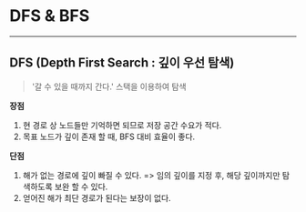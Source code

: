 # DFS & BFS
***
## DFS (Depth First Search : 깊이 우선 탐색)
> '갈 수 있을 때까지 간다.'
> 스택을 이용하여 탐색


**장점**
1. 현 경로 상 노드들만 기억하면 되므로 저장 공간 수요가 적다.
2. 목표 노드가 깊이 존재 할 때, BFS 대비 효율이 좋다.

**단점**
1. 해가 없는 경로에 깊이 빠질 수 있다.
=> 임의 깊이를 지정 후, 해당 깊이까지만 탐색하도록 보완 할 수 있다.
2. 얻어진 해가 최단 경로가 된다는 보장이 없다.
